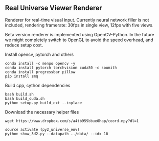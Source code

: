 ## Real Universe Viewer Renderer

Renderer for real-time visual input. Currently neural network filler is not included, rendering framerate: 30fps in single view, 12fps with five views.

Beta version renderer is implemented using OpenCV-Python. In the future we might completely switch to OpenGL to avoid the speed overhead, and reduce setup cost.

Install opencv, pytorch and others
```shell
conda install -c menpo opencv -y
conda install pytorch torchvision cuda80 -c soumith
conda install progressbar pillow
pip install zmq
```

Build cpp, cython dependencies
```shell
bash build.sh
bash build_cuda.sh
python setup.py build_ext --inplace
```

Download the necessary helper files
```shell
wget https://www.dropbox.com/s/a4tb959bbue0hap/coord.npy?dl=1
```

```
source activate (py2_universe_env)
python show_3d2.py --datapath ../data/ --idx 10
```